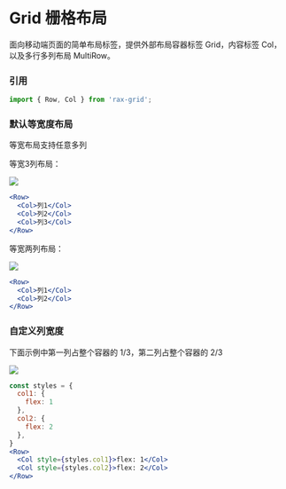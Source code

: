 # Grid 栅格布局

面向移动端页面的简单布局标签，提供外部布局容器标签 Grid，内容标签 Col，以及多行多列布局 MultiRow。

### 引用

```jsx
import { Row, Col } from 'rax-grid';
```

### 默认等宽度布局

等宽布局支持任意多列

等宽3列布局：

![](https://img.alicdn.com/tps/TB17t9SKVXXXXXnapXXXXXXXXXX-415-116.png)

```jsx
<Row>
  <Col>列1</Col>
  <Col>列2</Col>
  <Col>列3</Col>
</Row>
```

等宽两列布局：

![](https://img.alicdn.com/tps/TB1Dk9OKVXXXXciapXXXXXXXXXX-415-115.png)

```jsx
<Row>
  <Col>列1</Col>
  <Col>列2</Col>
</Row>
```

### 自定义列宽度

下面示例中第一列占整个容器的 1/3，第二列占整个容器的 2/3

![](https://img.alicdn.com/tps/TB1LL5TKVXXXXcHaXXXXXXXXXXX-415-113.png)

```jsx
const styles = {
  col1: {
    flex: 1
  },
  col2: {
    flex: 2
  },
}
<Row>
  <Col style={styles.col1}>flex: 1</Col>
  <Col style={styles.col2}>flex: 2</Col>
</Row>
```
